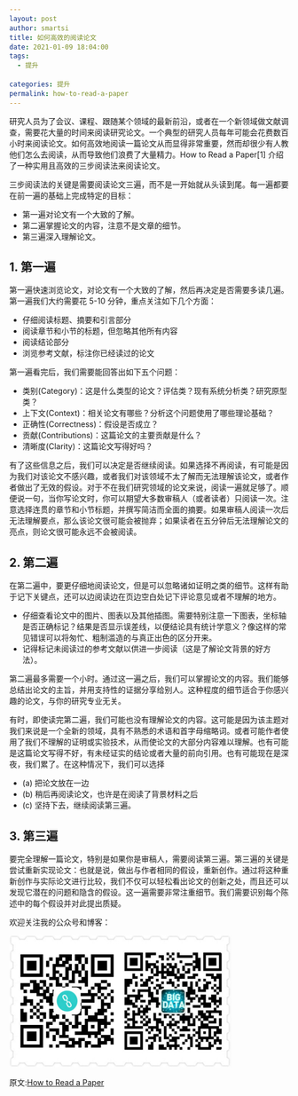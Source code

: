```yaml
---
layout: post
author: smartsi
title: 如何高效的阅读论文
date: 2021-01-09 18:04:00
tags:
  - 提升

categories: 提升
permalink: how-to-read-a-paper
---
```


研究人员为了会议、课程、跟随某个领域的最新前沿，或者在一个新领域做文献调查，需要花大量的时间来阅读研究论文。一个典型的研究人员每年可能会花费数百小时来阅读论文。如何高效地阅读一篇论文从而显得非常重要，然而却很少有人教他们怎么去阅读，从而导致他们浪费了大量精力。How to Read a Paper[1] 介绍了一种实用且高效的三步阅读法来阅读论文。

三步阅读法的关键是需要阅读论文三遍，而不是一开始就从头读到尾。每一遍都要在前一遍的基础上完成特定的目标：
- 第一遍对论文有一个大致的了解。
- 第二遍掌握论文的内容，注意不是文章的细节。
- 第三遍深入理解论文。

## 1. 第一遍

第一遍快速浏览论文，对论文有一个大致的了解，然后再决定是否需要多读几遍。第一遍我们大约需要花 5-10 分钟，重点关注如下几个方面：
- 仔细阅读标题、摘要和引言部分
- 阅读章节和小节的标题，但忽略其他所有内容
- 阅读结论部分
- 浏览参考文献，标注你已经读过的论文

第一遍看完后，我们需要能回答出如下五个问题：
- 类别(Category)：这是什么类型的论文？评估类？现有系统分析类？研究原型类？
- 上下文(Context)：相关论文有哪些？分析这个问题使用了哪些理论基础？
- 正确性(Correctness)：假设是否成立？
- 贡献(Contributions)：这篇论文的主要贡献是什么？
- 清晰度(Clarity)：这篇论文写得好吗？

有了这些信息之后，我们可以决定是否继续阅读。如果选择不再阅读，有可能是因为我们对该论文不感兴趣，或者我们对该领域不太了解而无法理解该论文，或者作者做出了无效的假设。对于不在我们研究领域的论文来说，阅读一遍就足够了。顺便说一句，当你写论文时，你可以期望大多数审稿人（或者读者）只阅读一次。注意选择连贯的章节和小节标题，并撰写简洁而全面的摘要。如果审稿人阅读一次后无法理解要点，那么该论文很可能会被抛弃；如果读者在五分钟后无法理解论文的亮点，则论文很可能永远不会被阅读。

## 2. 第二遍

在第二遍中，要更仔细地阅读论文，但是可以忽略诸如证明之类的细节。这样有助于记下关键点，还可以边阅读边在页边空白处记下评论意见或者不理解的地方。
- 仔细查看论文中的图片、图表以及其他插图。需要特别注意一下图表，坐标轴是否正确标记？结果是否显示误差线，以便结论具有统计学意义？像这样的常见错误可以将匆忙、粗制滥造的与真正出色的区分开来。
- 记得标记未阅读过的参考文献以供进一步阅读（这是了解论文背景的好方法）。

第二遍最多需要一个小时。通过这一遍之后，我们可以掌握论文的内容。我们能够总结出论文的主旨，并用支持性的证据分享给别人。这种程度的细节适合于你感兴趣的论文，与你的研究专业无关。

有时，即使读完第二遍，我们可能也没有理解论文的内容。这可能是因为该主题对我们来说是一个全新的领域，具有不熟悉的术语和首字母缩略词。或者可能作者使用了我们不理解的证明或实验技术，从而使论文的大部分内容难以理解。也有可能是这篇论文写得不好，有未经证实的结论或者大量的前向引用。也有可能现在是深夜，我们累了。在这种情况下，我们可以选择
- (a) 把论文放在一边
- (b) 稍后再阅读论文，也许是在阅读了背景材料之后
- (c) 坚持下去，继续阅读第三遍。

## 3. 第三遍

要完全理解一篇论文，特别是如果你是审稿人，需要阅读第三遍。第三遍的关键是尝试重新实现论文：也就是说，做出与作者相同的假设，重新创作。通过将这种重新创作与实际论文进行比较，我们不仅可以轻松看出论文的创新之处，而且还可以发现它潜在的问题和隐含的假设。这一遍需要非常注重细节。我们需要识别每个陈述中的每个假设并对此提出质疑。

欢迎关注我的公众号和博客：

![](https://github.com/sjf0115/ImageBucket/blob/main/Other/smartsi.jpg?raw=true)

原文:[How to Read a Paper](https://web.stanford.edu/class/ee384m/Handouts/HowtoReadPaper.pdf)
